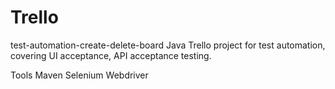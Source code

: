 # Trello
test-automation-create-delete-board
Java Trello project for test automation, covering UI acceptance, API acceptance testing.

Tools
Maven
Selenium Webdriver
